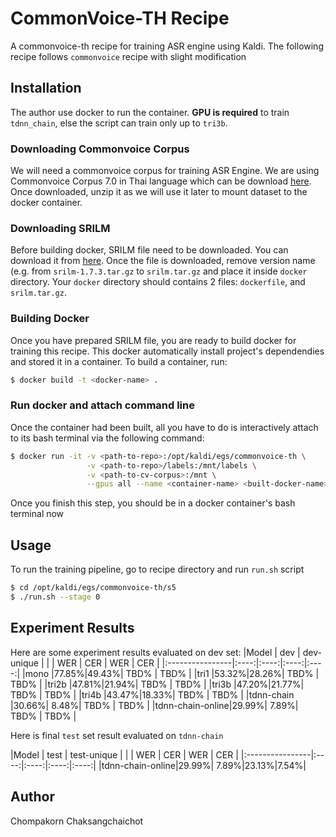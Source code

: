 # CommonVoice-TH Recipe
A commonvoice-th recipe for training ASR engine using Kaldi. The following recipe follows `commonvoice` recipe with slight modification

## Installation
The author use docker to run the container. **GPU is required** to train `tdnn_chain`, else the script can train only up to `tri3b`.

### Downloading Commonvoice Corpus
We will need a commonvoice corpus for training ASR Engine. We are using Commonvoice Corpus 7.0 in Thai language which can be download [here](https://commonvoice.mozilla.org/th/datasets). Once downloaded, unzip it as we will use it later to mount dataset to the docker container.

### Downloading SRILM
Before building docker, SRILM file need to be downloaded. You can download it from [here](http://www.speech.sri.com/projects/srilm/download.html). Once the file is downloaded, remove version name (e.g. from `srilm-1.7.3.tar.gz` to `srilm.tar.gz` and place it inside `docker` directory. Your `docker` directory should contains 2 files: `dockerfile`, and `srilm.tar.gz`.

### Building Docker
Once you have prepared SRILM file, you are ready to build docker for training this recipe. This docker automatically install project's dependendies and stored it in a container. To build a container, run:
```bash
$ docker build -t <docker-name> .
```

### Run docker and attach command line
Once the container had been built, all you have to do is interactively attach to its bash terminal via the following command:
```bash
$ docker run -it -v <path-to-repo>:/opt/kaldi/egs/commonvoice-th \
                 -v <path-to-repo>/labels:/mnt/labels \
                 -v <path-to-cv-corpus>:/mnt \
                 --gpus all --name <container-name> <built-docker-name> bash
```
Once you finish this step, you should be in a docker container's bash terminal now

## Usage
To run the training pipeline, go to recipe directory and run `run.sh` script
```bash
$ cd /opt/kaldi/egs/commonvoice-th/s5
$ ./run.sh --stage 0
```

## Experiment Results
Here are some experiment results evaluated on dev set:
|Model            |     dev     | dev-unique  |
|                 | WER  |  CER | WER  |  CER |
|:----------------|:----:|:----:|:----:|:----:|
|mono             |77.85%|49.43%| TBD% | TBD% |
|tri1             |53.32%|28.26%| TBD% | TBD% |
|tri2b            |47.81%|21.94%| TBD% | TBD% |
|tri3b            |47.20%|21.77%| TBD% | TBD% |
|tri4b            |43.47%|18.33%| TBD% | TBD% |
|tdnn-chain       |30.66%| 8.48%| TBD% | TBD% |
|tdnn-chain-online|29.99%| 7.89%| TBD% | TBD% |

Here is final `test` set result evaluated on `tdnn-chain`

|Model            |    test     | test-unique |
|                 | WER  |  CER | WER  |  CER |
|:----------------|:----:|:----:|:----:|:----:|
|tdnn-chain-online|29.99%| 7.89%|23.13%|7.54%|

## Author
Chompakorn Chaksangchaichot
